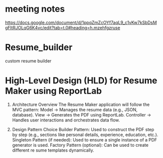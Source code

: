 # meeting notes
https://docs.google.com/document/d/1ppqZmZcOYf7aqL9_c1vKw7kSbDsMgFltRJOLqG6K4vc/edit?tab=t.0#heading=h.mzehfgzruse

# Resume_builder
custom resume builder

# High-Level Design (HLD) for Resume Maker using ReportLab
1. Architecture Overview
The Resume Maker application will follow the MVC pattern:
Model → Manages the resume data (e.g., JSON, database).
View → Generates the PDF using ReportLab.
Controller → Handles user interactions and orchestrates data flow.

2. Design Pattern Choice
Builder Pattern: Used to construct the PDF step by step (e.g., sections like personal details, experience, education, etc.).
Singleton Pattern (if needed): Used to ensure a single instance of a PDF generator is used.
Factory Pattern (optional): Can be used to create different re sume templates dynamically.
